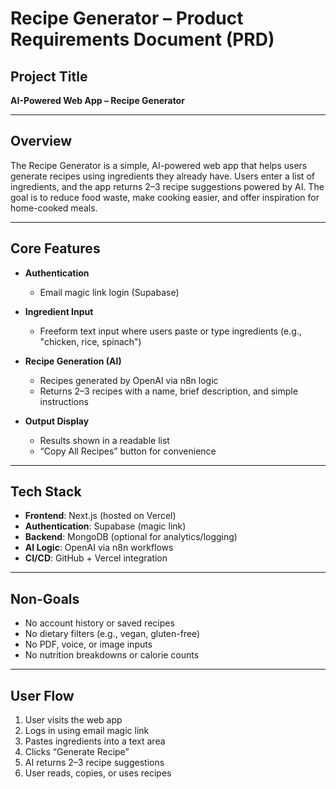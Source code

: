 # Recipe Generator – Product Requirements Document (PRD)

## Project Title

**AI-Powered Web App – Recipe Generator**

---

## Overview

The Recipe Generator is a simple, AI-powered web app that helps users generate recipes using ingredients they already have. Users enter a list of ingredients, and the app returns 2–3 recipe suggestions powered by AI. The goal is to reduce food waste, make cooking easier, and offer inspiration for home-cooked meals.

---

## Core Features

- **Authentication**  
  - Email magic link login (Supabase)

- **Ingredient Input**  
  - Freeform text input where users paste or type ingredients (e.g., "chicken, rice, spinach")

- **Recipe Generation (AI)**  
  - Recipes generated by OpenAI via n8n logic
  - Returns 2–3 recipes with a name, brief description, and simple instructions

- **Output Display**  
  - Results shown in a readable list
  - “Copy All Recipes” button for convenience

---

## Tech Stack

- **Frontend**: Next.js (hosted on Vercel)
- **Authentication**: Supabase (magic link)
- **Backend**: MongoDB (optional for analytics/logging)
- **AI Logic**: OpenAI via n8n workflows
- **CI/CD**: GitHub + Vercel integration

---

## Non-Goals

- No account history or saved recipes
- No dietary filters (e.g., vegan, gluten-free)
- No PDF, voice, or image inputs
- No nutrition breakdowns or calorie counts

---

## User Flow

1. User visits the web app
2. Logs in using email magic link
3. Pastes ingredients into a text area
4. Clicks “Generate Recipe”
5. AI returns 2–3 recipe suggestions
6. User reads, copies, or uses recipes
